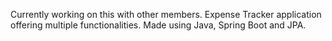 Currently working on this with other members.
Expense Tracker application offering multiple functionalities. Made using Java, Spring Boot and JPA.
